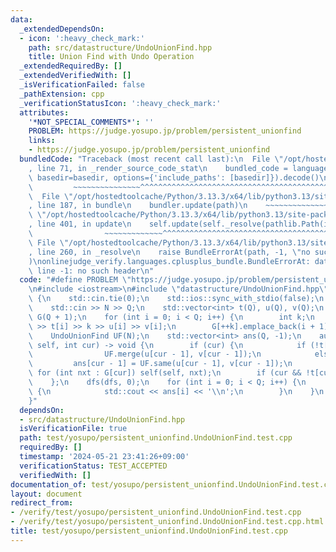 ```yaml
---
data:
  _extendedDependsOn:
  - icon: ':heavy_check_mark:'
    path: src/datastructure/UndoUnionFind.hpp
    title: Union Find with Undo Operation
  _extendedRequiredBy: []
  _extendedVerifiedWith: []
  _isVerificationFailed: false
  _pathExtension: cpp
  _verificationStatusIcon: ':heavy_check_mark:'
  attributes:
    '*NOT_SPECIAL_COMMENTS*': ''
    PROBLEM: https://judge.yosupo.jp/problem/persistent_unionfind
    links:
    - https://judge.yosupo.jp/problem/persistent_unionfind
  bundledCode: "Traceback (most recent call last):\n  File \"/opt/hostedtoolcache/Python/3.13.3/x64/lib/python3.13/site-packages/onlinejudge_verify/documentation/build.py\"\
    , line 71, in _render_source_code_stat\n    bundled_code = language.bundle(stat.path,\
    \ basedir=basedir, options={'include_paths': [basedir]}).decode()\n          \
    \         ~~~~~~~~~~~~~~~^^^^^^^^^^^^^^^^^^^^^^^^^^^^^^^^^^^^^^^^^^^^^^^^^^^^^^^^^^^^^^^^^^\n\
    \  File \"/opt/hostedtoolcache/Python/3.13.3/x64/lib/python3.13/site-packages/onlinejudge_verify/languages/cplusplus.py\"\
    , line 187, in bundle\n    bundler.update(path)\n    ~~~~~~~~~~~~~~^^^^^^\n  File\
    \ \"/opt/hostedtoolcache/Python/3.13.3/x64/lib/python3.13/site-packages/onlinejudge_verify/languages/cplusplus_bundle.py\"\
    , line 401, in update\n    self.update(self._resolve(pathlib.Path(included), included_from=path))\n\
    \                ~~~~~~~~~~~~~^^^^^^^^^^^^^^^^^^^^^^^^^^^^^^^^^^^^^^^^^^^^\n \
    \ File \"/opt/hostedtoolcache/Python/3.13.3/x64/lib/python3.13/site-packages/onlinejudge_verify/languages/cplusplus_bundle.py\"\
    , line 260, in _resolve\n    raise BundleErrorAt(path, -1, \"no such header\"\
    )\nonlinejudge_verify.languages.cplusplus_bundle.BundleErrorAt: datastructure/UndoUnionFind.hpp:\
    \ line -1: no such header\n"
  code: "#define PROBLEM \"https://judge.yosupo.jp/problem/persistent_unionfind\"\n\
    \n#include <iostream>\n#include \"datastructure/UndoUnionFind.hpp\"\n\nint main()\
    \ {\n    std::cin.tie(0);\n    std::ios::sync_with_stdio(false);\n    int N, Q;\n\
    \    std::cin >> N >> Q;\n    std::vector<int> t(Q), u(Q), v(Q);\n    std::vector<std::vector<int>>\
    \ G(Q + 1);\n    for (int i = 0; i < Q; i++) {\n        int k;\n        std::cin\
    \ >> t[i] >> k >> u[i] >> v[i];\n        G[++k].emplace_back(i + 1);\n    }\n\n\
    \    UndoUnionFind UF(N);\n    std::vector<int> ans(Q, -1);\n    auto dfs = [&](auto\
    \ self, int cur) -> void {\n        if (cur) {\n            if (!t[cur - 1])\n\
    \                UF.merge(u[cur - 1], v[cur - 1]);\n            else\n       \
    \         ans[cur - 1] = UF.same(u[cur - 1], v[cur - 1]);\n        }\n       \
    \ for (int nxt : G[cur]) self(self, nxt);\n        if (cur && !t[cur - 1]) UF.undo();\n\
    \    };\n    dfs(dfs, 0);\n    for (int i = 0; i < Q; i++) {\n        if (~ans[i])\
    \ {\n            std::cout << ans[i] << '\\n';\n        }\n    }\n    return 0;\n\
    }"
  dependsOn:
  - src/datastructure/UndoUnionFind.hpp
  isVerificationFile: true
  path: test/yosupo/persistent_unionfind.UndoUnionFind.test.cpp
  requiredBy: []
  timestamp: '2024-05-21 23:41:26+09:00'
  verificationStatus: TEST_ACCEPTED
  verifiedWith: []
documentation_of: test/yosupo/persistent_unionfind.UndoUnionFind.test.cpp
layout: document
redirect_from:
- /verify/test/yosupo/persistent_unionfind.UndoUnionFind.test.cpp
- /verify/test/yosupo/persistent_unionfind.UndoUnionFind.test.cpp.html
title: test/yosupo/persistent_unionfind.UndoUnionFind.test.cpp
---
```

